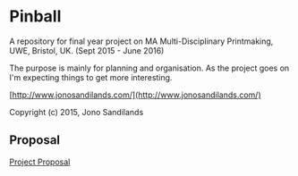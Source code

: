 Pinball
=======

A repository for final year project on MA Multi-Disciplinary Printmaking, UWE, Bristol, UK.
(Sept 2015 - June 2016)

The purpose is mainly for planning and organisation.
As the project goes on I'm expecting things to get more interesting.

[http://www.jonosandilands.com/](http://www.jonosandilands.com/)

Copyright (c) 2015, Jono Sandilands


Proposal
--------

[Project Proposal](../Proposal/Proposal.markdown)